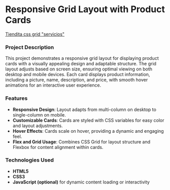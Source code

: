 

# Responsive Grid Layout with Product Cards
[﻿Tiendita css grid "servicios"](https://pyro-nicolini.github.io/shop_css_m2.2/)

### Project Description

This project demonstrates a responsive grid layout for displaying product cards with a visually appealing design and adaptable structure. The grid layout adjusts based on screen size, ensuring optimal viewing on both desktop and mobile devices. Each card displays product information, including a picture, name, description, and price, with smooth hover animations for an interactive user experience.

### Features

- **Responsive Design**: Layout adapts from multi-column on desktop to single-column on mobile.
- **Customizable Cards**: Cards are styled with CSS variables for easy color and layout adjustments.
- **Hover Effects**: Cards scale on hover, providing a dynamic and engaging feel.
- **Flex and Grid Usage**: Combines CSS Grid for layout structure and Flexbox for content alignment within cards.

### Technologies Used

- **HTML5**
- **CSS3**
- **JavaScript (optional)** for dynamic content loading or interactivity

